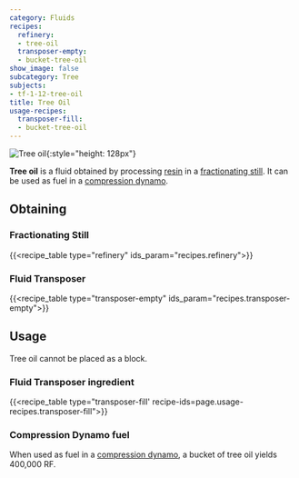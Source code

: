 ```yaml
---
category: Fluids
recipes:
  refinery:
  - tree-oil
  transposer-empty:
  - bucket-tree-oil
show_image: false
subcategory: Tree
subjects:
- tf-1-12-tree-oil
title: Tree Oil
usage-recipes:
  transposer-fill:
  - bucket-tree-oil
---
```


![Tree oil](/images/docs/1.12/thermal-foundation/tree-oil.gif){:style="height: 128px"}


**Tree oil** is a fluid obtained by processing [resin](../resin/) in a
[fractionating still](../../thermal-expansion/fractionating-still/). It can be used as fuel in a
[compression dynamo](../../thermal-expansion/compression-dynamo/).


Obtaining
---------

### Fractionating Still
{{<recipe_table type="refinery" ids_param="recipes.refinery">}}

### Fluid Transposer
{{<recipe_table type="transposer-empty" ids_param="recipes.transposer-empty">}}


Usage
-----

Tree oil cannot be placed as a block.

### Fluid Transposer ingredient
{{<recipe_table type="transposer-fill' recipe-ids=page.usage-recipes.transposer-fill">}}

### Compression Dynamo fuel
When used as fuel in a [compression
dynamo](../../thermal-expansion/compression-dynamo/), a bucket of tree oil
yields 400,000 RF.

